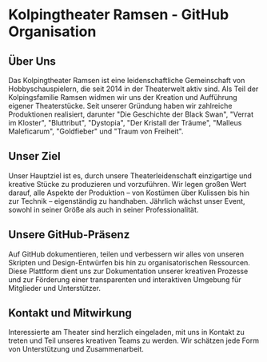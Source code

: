 # Kolpingtheater Ramsen - GitHub Organisation

## Über Uns
Das Kolpingtheater Ramsen ist eine leidenschaftliche Gemeinschaft von Hobbyschauspielern, die seit 2014 in der Theaterwelt aktiv sind. Als Teil der Kolpingsfamilie Ramsen widmen wir uns der Kreation und Aufführung eigener Theaterstücke. Seit unserer Gründung haben wir zahlreiche Produktionen realisiert, darunter "Die Geschichte der Black Swan", "Verrat im Kloster", "Bluttribut", "Dystopia", "Der Kristall der Träume", "Malleus Maleficarum", "Goldfieber" und "Traum von Freiheit".

## Unser Ziel
Unser Hauptziel ist es, durch unsere Theaterleidenschaft einzigartige und kreative Stücke zu produzieren und vorzuführen. Wir legen großen Wert darauf, alle Aspekte der Produktion – von Kostümen über Kulissen bis hin zur Technik – eigenständig zu handhaben. Jährlich wächst unser Event, sowohl in seiner Größe als auch in seiner Professionalität.

## Unsere GitHub-Präsenz
Auf GitHub dokumentieren, teilen und verbessern wir alles von unseren Skripten und Design-Entwürfen bis hin zu organisatorischen Ressourcen. Diese Plattform dient uns zur Dokumentation unserer kreativen Prozesse und zur Förderung einer transparenten und interaktiven Umgebung für Mitglieder und Unterstützer.

## Kontakt und Mitwirkung
Interessierte am Theater sind herzlich eingeladen, mit uns in Kontakt zu treten und Teil unseres kreativen Teams zu werden. Wir schätzen jede Form von Unterstützung und Zusammenarbeit.
